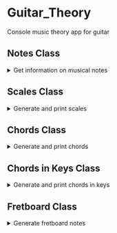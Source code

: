 # Guitar_Theory
Console music theory app for guitar

## Notes Class
<details>
<summary>Get information on musical notes</summary>

```
notes = Notes()
print(notes['Eb4'])
print(notes.get_note('D#4'))
print(notes['Eb4'].flat)
print(notes['Eb4'].sharp)
print(notes['D#4'].frequency)
```
Result:
```
Eb4 (D#4): Eb, 4, 311 Hz, index: 51
D#4 (Eb4): D#, 4, 311 Hz, index: 51
Eb4
D#4
311
```
</details>

## Scales Class
<details>
<summary>Generate and print scales</summary>


Print scales:
```
print(scales['Eb','major'])
print(scales['D#','ionian'])

print(scales['A','major_pentatonic'].notes)
print(', '.join(scales[('A', 'major_pentatonic')].flat_notes))
```
Result:
```
Eb (D#) major           : [Eb, F , G , Ab, Bb, C , D ]   [(D#, F , G , G#, A#, C , D )]
D# (Eb) ionian          : [D#, F , G , G#, A#, C , D ]   [(Eb, F , G , Ab, Bb, C , D )]

['A', 'B', 'C#', 'E', 'F#']
A, B, Db, E, Gb
```
Print all scales of a specific mode:
```
for note in notes.chromatic_scale:
    print(scales[note,'mixolydian'])
```
Result:
```
C       mixolydian      : [C , D , E , F , G , A , A#]   [(C , D , E , F , G , A , Bb)]
C# (Db) mixolydian      : [C#, D#, F , F#, G#, A#, B ]   [(Db, Eb, F , Gb, Ab, Bb, B )]
D       mixolydian      : [D , E , F#, G , A , B , C ]   [(D , E , Gb, G , A , B , C )]
# etc...
```
Print scales of a specific key:
```
for mode in scales.modes:
    print(scales['C', mode])
```
Result:
```
C       ionian          : [C , D , E , F , G , A , B ]   [(C , D , E , F , G , A , B )]
C       dorian          : [C , D , D#, F , G , A , A#]   [(C , D , Eb, F , G , A , Bb)]
# etc...
C       major_pentatonic: [C , D , E , G , A         ]   [(C , D , E , G , A         )]
C       minor_pentatonic: [C , D#, F , G , A#        ]   [(C , Eb, F , G , Bb        )]
C       major_blues     : [C , D , D#, E , G , A     ]   [(C , D , Eb, E , G , A     )]
# etc...
```
</details>

## Chords Class

<details>
<summary>Generate and print chords</summary>


Print chords:
```
print(chords['Eb','major'])
print(chords['D#','major_7th'])

print(chords['A#','minor'].notes)
print(', '.join(chords[('A#', 'minor')].flat_notes))
```
Result:
```
Eb (D#) major           : [Eb, G , Bb    ]   [(D#, G , A#    )]
D# (Eb) major_7th       : [D#, G , A#, D ]   [(Eb, G , Bb, D )]

['A#', 'C#', 'F']
Bb, Db, F
```
Print all chords of a specific quality:
```
for root in notes.chromatic_scale:
    print(chords[root, 'major'])
```
Result:
```
C       major           : [C , E , G     ]   [(C , E , G     )]
C# (Db) major           : [C#, F , G#    ]   [(Db, F , Ab    )]
D       major           : [D , F#, A     ]   [(D , Gb, A     )]
# etc...
```
Print chords of a specific root:
```
for quality in chords.get_qualities():
    print(chords['C', quality])
```
Result:
```
C       major           : [C , E , G     ]   [(C , E , G     )]
C       minor           : [C , D#, G     ]   [(C , Eb, G     )]
# etc...
C       minor_7th       : [C , D#, G , A#]   [(C , Eb, G , Bb)]
C       dominant_7th    : [C , E , G , A#]   [(C , E , G , Bb)]
C       sus2            : [C , D , G     ]   [(C , D , G     )]
# etc...
```
</details>

## Chords in Keys Class

<details>
<summary>Generate and print chords in keys</summary>


Print chords in keys:
```
print(chords_in_keys['Eb','major'])
print(chords_in_keys['D#','major_7th'])

print(chords_in_keys['A#','minor'].chords)
print([f"{item[0]}_{item[1]}" for item in chords_in_keys[('A#', 'minor')].flat_chords])
```
Result:
```
key: Eb_major           : [Eb_major, F_minor, G_minor, Ab_major, Bb_major, C_minor, D_diminished] 
alt: D#_major           : [D#_major, F_minor, G_minor, G#_major, A#_major, C_minor, D_diminished]

key: D#_major_7th       : [D#_major_7th, F_minor_7th, G_minor_7th, G#_major_7th, A#_dominant_7th, C_minor_7th, D_half_diminished]
alt: Eb_major_7th       : [Eb_major_7th, F_minor_7th, G_minor_7th, Ab_major_7th, Bb_dominant_7th, C_minor_7th, D_half_diminished]

[('A#', 'minor'), ('C', 'diminished'), ('C#', 'major'), ('D#', 'minor'), ('F', 'minor'), ('F#', 'major'), ('G#', 'major')]
['Bb_minor', 'C_diminished', 'Db_major', 'Eb_minor', 'F_minor', 'Gb_major', 'Ab_major']
```
Print all chords in keys of a specific degree:
```
for key in notes.chromatic_scale:
    print(chords_in_keys[key, 'major'])
```
Result:
```
key: C_major            : [C_major, D_minor, E_minor, F_major, G_major, A_minor, B_diminished]
alt:                    : [C_major, D_minor, E_minor, F_major, G_major, A_minor, B_diminished]

key: C#_major           : [C#_major, D#_minor, F_minor, F#_major, G#_major, A#_minor, C_diminished]
alt: Db_major           : [Db_major, Eb_minor, F_minor, Gb_major, Ab_major, Bb_minor, C_diminished]

key: D_major            : [D_major, E_minor, F#_minor, G_major, A_major, B_minor, C#_diminished]
alt:                    : [D_major, E_minor, Gb_minor, G_major, A_major, B_minor, Db_diminished]
# etc...
```
Print chords in keys of a specific key:
```
for degree in chords_in_keys.get_degrees():
    print(chords_in_keys['C', degree])
```
Result:
```
key: C_major            : [C_major, D_minor, E_minor, F_major, G_major, A_minor, B_diminished]
alt:                    : [C_major, D_minor, E_minor, F_major, G_major, A_minor, B_diminished]

key: C_minor            : [C_minor, D_diminished, D#_major, F_minor, G_minor, G#_major, A#_major]
alt:                    : [C_minor, D_diminished, Eb_major, F_minor, G_minor, Ab_major, Bb_major]

key: C_major_7th        : [C_major_7th, D_minor_7th, E_minor_7th, F_major_7th, G_dominant_7th, A_minor_7th, B_half_diminished]
alt:                    : [C_major_7th, D_minor_7th, E_minor_7th, F_major_7th, G_dominant_7th, A_minor_7th, B_half_diminished]

key: C_minor_7th        : [C_minor_7th, D_half_diminished, D#_major_7th, F_minor_7th, G_minor_7th, G#_major_7th, A#_dominant_7th]
alt:                    : [C_minor_7th, D_half_diminished, Eb_major_7th, F_minor_7th, G_minor_7th, Ab_major_7th, Bb_dominant_7th]
```
</details>

## Fretboard Class

<details>
<summary>Generate fretboard notes</summary>


Print fretboard:

```
print(fretboard)

fretboard.print_all_notes()
```
Result:
```
E4        F4        F#4       G4        G#4       A4        A#4       B4        C5        C#5       D5        D#5       E5        F5        F#5
B3        C4        C#4       D4        D#4       E4        F4        F#4       G4        G#4       A4        A#4       B4        C5        C#5
G3        G#3       A3        A#3       B3        C4        C#4       D4        D#4       E4        F4        F#4       G4        G#4       A4
D3        D#3       E3        F3        F#3       G3        G#3       A3        A#3       B3        C4        C#4       D4        D#4       E4
A2        A#2       B2        C3        C#3       D3        D#3       E3        F3        F#3       G3        G#3       A3        A#3       B3
E2        F2        F#2       G2        G#2       A2        A#2       B2        C3        C#3       D3        D#3       E3        F3        F#3
```

Print open chord notes only:
```
fretboard.print_open_notes()
```
Result:
```
E4        F4        F#4       G4
B3        C4        C#4       D4
G3        G#3       A3        A#3
D3        D#3       E3        F3
A2        A#2       B2        C3
E2        F2        F#2       G2
```

Get (string, fret) locations for notes:
```
for note in notes.chromatic_scale:
    print(f"{note:<3}: {fretboard.note_directory[note]}")
```

Result
```
C  : [(0, 8), (1, 1), (1, 13), (2, 5), (3, 10), (4, 3), (5, 8)]
C# : [(0, 9), (1, 2), (1, 14), (2, 6), (3, 11), (4, 4), (5, 9)]
D  : [(0, 10), (1, 3), (2, 7), (3, 0), (3, 12), (4, 5), (5, 10)]
# etc...
```

</details>


